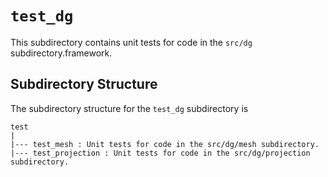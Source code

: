 `test_dg`
================================================================================

This subdirectory contains unit tests for code in the `src/dg` subdirectory.framework.

Subdirectory Structure
--------------------------------------------------------------------------------

The subdirectory structure for the `test_dg` subdirectory is

```
test
|
|--- test_mesh : Unit tests for code in the src/dg/mesh subdirectory.
|--- test_projection : Unit tests for code in the src/dg/projection subdirectory.
```